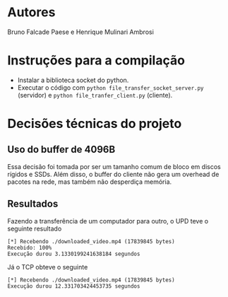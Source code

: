 # Autores
Bruno Falcade Paese e Henrique Mulinari Ambrosi

# Instruções para a compilação
* Instalar a biblioteca socket do python.
* Executar o código com `python file_transfer_socket_server.py` (servidor) e `python file_tranfer_client.py` (cliente).

# Decisões técnicas do projeto

## Uso do buffer de 4096B
Essa decisão foi tomada por ser um tamanho comum de bloco em discos rígidos e SSDs. Além disso, o buffer do cliente não gera um overhead de pacotes na rede, mas também não desperdiça memória.

## Resultados

Fazendo a transferência de um computador para outro, o UPD teve o seguinte resultado

```
[*] Recebendo ./downloaded_video.mp4 (17839845 bytes)
Recebido: 100%
Execução durou 3.1330199241638184 segundos
```

Já o TCP obteve o seguinte

```
[*] Recebendo ./downloaded_video.mp4 (17839845 bytes)
Execução durou 12.331703424453735 segundos
```
